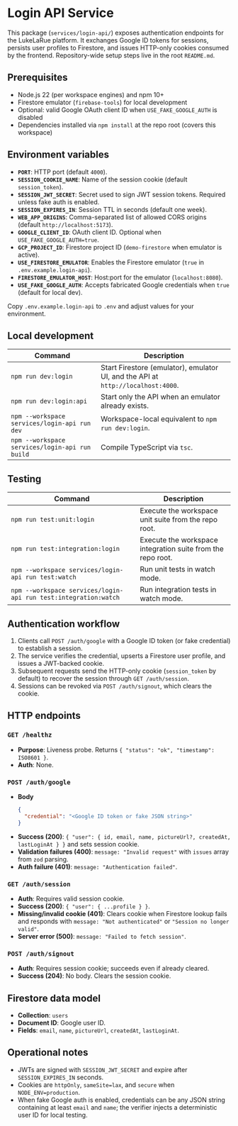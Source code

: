 # Login API Service

This package (`services/login-api/`) exposes authentication endpoints for the LukeLaRue platform. It exchanges Google ID tokens for sessions, persists user profiles to Firestore, and issues HTTP-only cookies consumed by the frontend. Repository-wide setup steps live in the root `README.md`.

## Prerequisites

- Node.js 22 (per workspace engines) and npm 10+
- Firestore emulator (`firebase-tools`) for local development
- Optional: valid Google OAuth client ID when `USE_FAKE_GOOGLE_AUTH` is disabled
- Dependencies installed via `npm install` at the repo root (covers this workspace)

## Environment variables

- **`PORT`**: HTTP port (default `4000`).
- **`SESSION_COOKIE_NAME`**: Name of the session cookie (default `session_token`).
- **`SESSION_JWT_SECRET`**: Secret used to sign JWT session tokens. Required unless fake auth is enabled.
- **`SESSION_EXPIRES_IN`**: Session TTL in seconds (default one week).
- **`WEB_APP_ORIGINS`**: Comma-separated list of allowed CORS origins (default `http://localhost:5173`).
- **`GOOGLE_CLIENT_ID`**: OAuth client ID. Optional when `USE_FAKE_GOOGLE_AUTH=true`.
- **`GCP_PROJECT_ID`**: Firestore project ID (`demo-firestore` when emulator is active).
- **`USE_FIRESTORE_EMULATOR`**: Enables the Firestore emulator (`true` in `.env.example.login-api`).
- **`FIRESTORE_EMULATOR_HOST`**: Host:port for the emulator (`localhost:8080`).
- **`USE_FAKE_GOOGLE_AUTH`**: Accepts fabricated Google credentials when `true` (default for local dev).

Copy `.env.example.login-api` to `.env` and adjust values for your environment.

## Local development

| Command | Description |
| --- | --- |
| `npm run dev:login` | Start Firestore (emulator), emulator UI, and the API at `http://localhost:4000`. |
| `npm run dev:login:api` | Start only the API when an emulator already exists. |
| `npm --workspace services/login-api run dev` | Workspace-local equivalent to `npm run dev:login`. |
| `npm --workspace services/login-api run build` | Compile TypeScript via `tsc`. |

## Testing

| Command | Description |
| --- | --- |
| `npm run test:unit:login` | Execute the workspace unit suite from the repo root. |
| `npm run test:integration:login` | Execute the workspace integration suite from the repo root. |
| `npm --workspace services/login-api run test:watch` | Run unit tests in watch mode. |
| `npm --workspace services/login-api run test:integration:watch` | Run integration tests in watch mode. |

## Authentication workflow

1. Clients call `POST /auth/google` with a Google ID token (or fake credential) to establish a session.
2. The service verifies the credential, upserts a Firestore user profile, and issues a JWT-backed cookie.
3. Subsequent requests send the HTTP-only cookie (`session_token` by default) to recover the session through `GET /auth/session`.
4. Sessions can be revoked via `POST /auth/signout`, which clears the cookie.

## HTTP endpoints

### `GET /healthz`
- **Purpose**: Liveness probe. Returns `{ "status": "ok", "timestamp": ISO8601 }`.
- **Auth**: None.

### `POST /auth/google`
- **Body**
  ```json
  {
    "credential": "<Google ID token or fake JSON string>"
  }
  ```
- **Success (200)**: `{ "user": { id, email, name, pictureUrl?, createdAt, lastLoginAt } }` and sets session cookie.
- **Validation failures (400)**: `message: "Invalid request"` with `issues` array from `zod` parsing.
- **Auth failure (401)**: `message: "Authentication failed"`.

### `GET /auth/session`
- **Auth**: Requires valid session cookie.
- **Success (200)**: `{ "user": { ...profile } }`.
- **Missing/invalid cookie (401)**: Clears cookie when Firestore lookup fails and responds with `message: "Not authenticated"` or `"Session no longer valid"`.
- **Server error (500)**: `message: "Failed to fetch session"`.

### `POST /auth/signout`
- **Auth**: Requires session cookie; succeeds even if already cleared.
- **Success (204)**: No body. Clears the session cookie.

## Firestore data model

- **Collection**: `users`
- **Document ID**: Google user ID.
- **Fields**: `email`, `name`, `pictureUrl`, `createdAt`, `lastLoginAt`.

## Operational notes

- JWTs are signed with `SESSION_JWT_SECRET` and expire after `SESSION_EXPIRES_IN` seconds.
- Cookies are `httpOnly`, `sameSite=lax`, and `secure` when `NODE_ENV=production`.
- When fake Google auth is enabled, credentials can be any JSON string containing at least `email` and `name`; the verifier injects a deterministic user ID for local testing.
